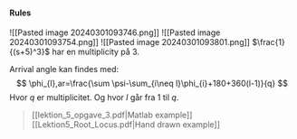 #### Rules
![[Pasted image 20240301093746.png]]
![[Pasted image 20240301093754.png]]
![[Pasted image 20240301093801.png]]
$\frac{1}{(s+5)^3}$ har en multiplicity på $3$.

Arrival angle kan findes med:
$$
\phi_{l},ar=\frac{\sum \psi-\sum_{i\neq l}\phi_{i}+180+360(l-1)}{q}
$$
Hvor $q$ er multiplicitet.
Og hvor $l$ går fra $1$ til $q$.

> [[lektion_5_opgave_3.pdf|Matlab example]] 
> [[Lektion5_Root_Locus.pdf|Hand drawn example]]
